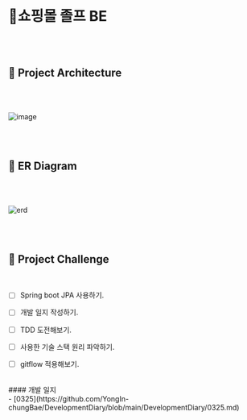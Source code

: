 <br>

# 🎁쇼핑몰 졸프 BE
<br>
<br>

## 🎈 Project Architecture

<br>
<br>

![image](https://user-images.githubusercontent.com/48307960/112406244-2b1e2880-8d57-11eb-86c1-e2e079fc8a8f.png)

<br>
<br>

## 🎈 ER Diagram
<br>
<br>

![erd](https://user-images.githubusercontent.com/48307960/112406507-a5e74380-8d57-11eb-8c32-6fdfe6b5d0b3.png)


<br>
<br>

## 🎈 Project Challenge
<br>

- [ ] Spring boot JPA 사용하기.
- [ ] 개발 일지 작성하기.
- [ ] TDD 도전해보기.
- [ ] 사용한 기술 스택 원리 파악하기.
- [ ] gitflow 적용해보기.


<br>
#### 개발 일지
<br>
- [0325](https://github.com/YongIn-chungBae/DevelopmentDiary/blob/main/DevelopmentDiary/0325.md)

  
